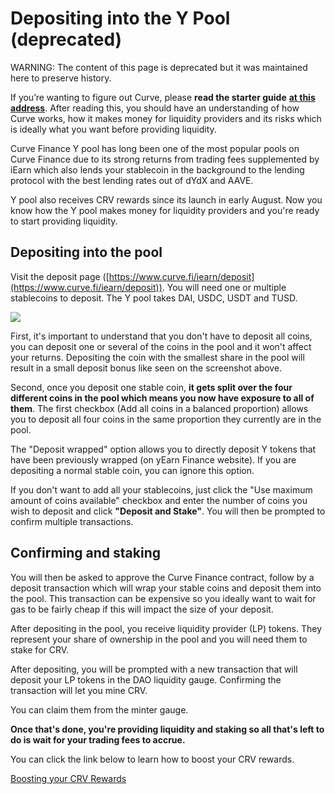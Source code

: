 # Depositing into the Y Pool (deprecated)

WARNING:
The content of this page is deprecated but it was maintained here to preserve history.

If you’re wanting to figure out Curve, please **read the starter guide** [**at this address**](https://guides.curve.fi/curve-fi-how-to-get-started/). After reading this, you should have an understanding of how Curve works, how it makes money for liquidity providers and its risks which is ideally what you want before providing liquidity.

Curve Finance Y pool has long been one of the most popular pools on Curve Finance due to its strong returns from trading fees supplemented by iEarn which also lends your stablecoin in the background to the lending protocol with the best lending rates out of dYdX and AAVE.

Y pool also receives CRV rewards since its launch in early August. Now you know how the Y pool makes money for liquidity providers and you're ready to start providing liquidity.

## Depositing into the pool

Visit the deposit page ([https://www.curve.fi/iearn/deposit](https://www.curve.fi/iearn/deposit)). You will need one or multiple stablecoins to deposit. The Y pool takes DAI, USDC, USDT and TUSD.

![](https://2254922201-files.gitbook.io/~/files/v0/b/gitbook-legacy-files/o/assets%2F-MFA0rQI3SzfbVFgp3Ic%2F-MFw5TRvfmVRhy6M2vA0%2F-MFw68Soh9yAvkI2Hxl4%2Fimage.png?alt=media&token=a8004f41-6e22-48db-840a-85a8ea3c0f71)

First, it's important to understand that you don't have to deposit all coins, you can deposit one or several of the coins in the pool and it won't affect your returns. Depositing the coin with the smallest share in the pool will result in a small deposit bonus like seen on the screenshot above.

Second, once you deposit one stable coin, **it gets split over the four different coins in the pool which means you now have exposure to all of them**. The first checkbox (Add all coins in a balanced proportion) allows you to deposit all four coins in the same proportion they currently are in the pool.

The "Deposit wrapped" option allows you to directly deposit Y tokens that have been previously wrapped (on yEarn Finance website). If you are depositing a normal stable coin, you can ignore this option.

If you don't want to add all your stablecoins, just click the "Use maximum amount of coins available" checkbox and enter the number of coins you wish to deposit and click **"Deposit and Stake"**. You will then be prompted to confirm multiple transactions.

## Confirming and staking

You will then be asked to approve the Curve Finance contract, follow by a deposit transaction which will wrap your stable coins and deposit them into the pool. This transaction can be expensive so you ideally want to wait for gas to be fairly cheap if this will impact the size of your deposit.

After depositing in the pool, you receive liquidity provider (LP) tokens. They represent your share of ownership in the pool and you will need them to stake for CRV.

After depositing, you will be prompted with a new transaction that will deposit your LP tokens in the DAO liquidity gauge. Confirming the transaction will let you mine CRV.

You can claim them from the minter gauge.

**Once that's done, you're providing liquidity and staking so all that's left to do is wait for your trading fees to accrue.**

You can click the link below to learn how to boost your CRV rewards.

[Boosting your CRV Rewards](/reward-gauges/boosting-your-crv-rewards)
